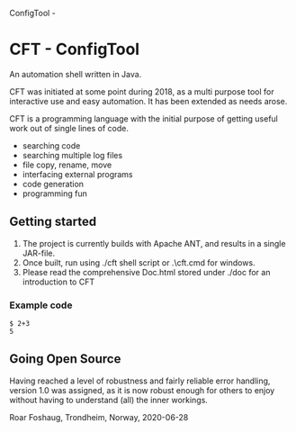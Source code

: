 ConfigTool - 

# CFT - ConfigTool

An automation shell written in Java.

CFT was initiated at some point during 2018, as a multi purpose tool for 
interactive use and easy automation. It has been extended as needs arose. 

CFT is a programming language with the initial purpose of getting useful work
out of single lines of code.

- searching code
- searching multiple log files
- file copy, rename, move
- interfacing external programs
- code generation 
- programming fun

## Getting started

1. The project is currently builds with Apache ANT, and results in a single JAR-file.
2. Once built, run using ./cft shell script or .\cft.cmd for windows.
3. Please read the comprehensive Doc.html stored under ./doc for an introduction to CFT

### Example code

```
$ 2+3
5
```

## Going Open Source

Having reached a level of robustness and fairly reliable error handling, 
version 1.0 was assigned, as it is now robust enough for others to enjoy
without having to understand (all) the inner workings.


Roar Foshaug,
Trondheim, Norway,
2020-06-28

